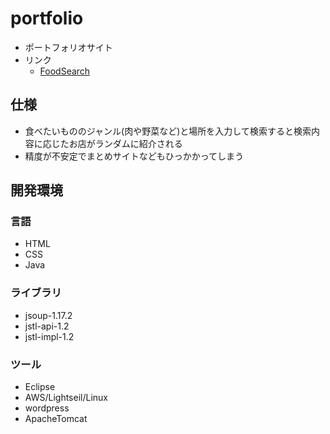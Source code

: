 # portfolio

- ポートフォリオサイト
- リンク
  - [FoodSearch](http://kurospica.link:8080/SearchSite)
 
    
 

## 仕様

- 食べたいもののジャンル(肉や野菜など)と場所を入力して検索すると検索内容に応じたお店がランダムに紹介される
- 精度が不安定でまとめサイトなどもひっかかってしまう


## 開発環境

### 言語

- HTML
- CSS
- Java

### ライブラリ

- jsoup-1.17.2
- jstl-api-1.2
- jstl-impl-1.2

### ツール

- Eclipse
- AWS/Lightseil/Linux
- wordpress
- ApacheTomcat

